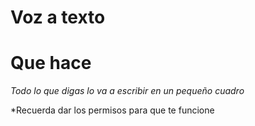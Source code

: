 # Voz a texto
# Que hace

*Todo lo que digas lo va a escribir en un pequeño cuadro*

*Recuerda dar los permisos para que te funcione
